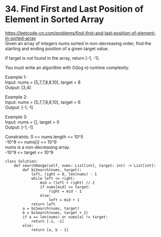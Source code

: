 # 34. Find First and Last Position of Element in Sorted Array
https://leetcode-cn.com/problems/find-first-and-last-position-of-element-in-sorted-array  
Given an array of integers nums sorted in non-decreasing order, find the starting and ending position of a given target value.  

If target is not found in the array, return [-1, -1].  

You must write an algorithm with O(log n) runtime complexity.  


Example 1:  
Input: nums = [5,7,7,8,8,10], target = 8  
Output: [3,4]  

Example 2:  
Input: nums = [5,7,7,8,8,10], target = 6  
Output: [-1,-1]  

Example 3:  
Input: nums = [], target = 0  
Output: [-1,-1]  

Constraints:
0 <= nums.length <= 10^5  
-10^9 <= nums[i] <= 10^9  
nums is a non-decreasing array.  
-10^9 <= target <= 10^9  

``` python3
class Solution:
    def searchRange(self, nums: List[int], target: int) -> List[int]:
        def biSearch(nums, target):
            left, right = 0, len(nums) - 1
            while left <= right:
                mid = (left + right) // 2
                if nums[mid] >= target:
                    right = mid - 1
                else:
                    left = mid + 1
            return left
        a = biSearch(nums, target)
        b = biSearch(nums, target + 1)
        if a == len(nums) or nums[a] != target:
            return [-1, -1]
        else:
            return [a, b - 1]
```

